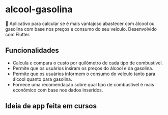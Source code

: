 # alcool-gasolina
🚗 Aplicativo para calcular se é mais vantajoso abastecer com álcool ou gasolina com base nos preços e consumo do seu veículo. Desenvolvido com Flutter.

## Funcionalidades

- Calcula e compara o custo por quilômetro de cada tipo de combustível.
- Permite que os usuários insiram os preços do álcool e da gasolina.
- Permite que os usuários informem o consumo do veículo tanto para álcool quanto para gasolina.
- Fornece uma recomendação sobre qual tipo de combustível é mais econômico com base nos dados inseridos.

## Ideia de app feita em cursos
